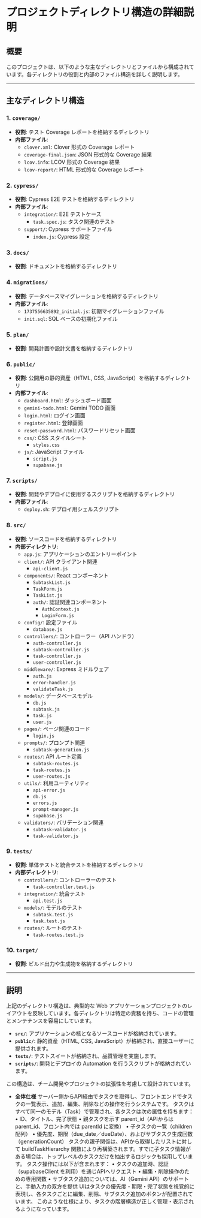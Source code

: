 # プロジェクトディレクトリ構造の詳細説明

## 概要
このプロジェクトは、以下のような主なディレクトリとファイルから構成されています。各ディレクトリの役割と内部のファイル構造を詳しく説明します。

---

## 主なディレクトリ構造

### 1. `coverage/`
- **役割**: テスト Coverage レポートを格納するディレクトリ
- **内部ファイル**:
  - `clover.xml`: Clover 形式の Coverage レポート
  - `coverage-final.json`: JSON 形式的な Coverage 結果
  - `lcov.info`: LCOV 形式の Coverage 結果
  - `lcov-report/`: HTML 形式的な Coverage レポート

### 2. `cypress/`
- **役割**: Cypress E2E テストを格納するディレクトリ
- **内部ファイル**:
  - `integration/`: E2E テストケース
    - `task.spec.js`: タスク関連のテスト
  - `support/`: Cypress サポートファイル
    - `index.js`: Cypress 設定

### 3. `docs/`
- **役割**: ドキュメントを格納するディレクトリ

### 4. `migrations/`
- **役割**: データベースマイグレーションを格納するディレクトリ
- **内部ファイル**:
  - `1737556635892_initial.js`: 初期マイグレーションファイル
  - `init.sql`: SQL ベースの初期化ファイル

### 5. `plan/`
- **役割**: 開発計画や設計文書を格納するディレクトリ

### 6. `public/`
- **役割**: 公開用の静的資産（HTML, CSS, JavaScript）を格納するディレクトリ
- **内部ファイル**:
  - `dashboard.html`: ダッシュボード画面
  - `gemini-todo.html`: Gemini TODO 画面
  - `login.html`: ログイン画面
  - `register.html`: 登録画面
  - `reset-password.html`: パスワードリセット画面
  - `css/`: CSS スタイルシート
    - `styles.css`
  - `js/`: JavaScript ファイル
    - `script.js`
    - `supabase.js`

### 7. `scripts/`
- **役割**: 開発やデプロイに使用するスクリプトを格納するディレクトリ
- **内部ファイル**:
  - `deploy.sh`: デプロイ用シェルスクリプト

### 8. `src/`
- **役割**: ソースコードを格納するディレクトリ
- **内部ディレクトリ**:
  - `app.js`: アプリケーションのエントリーポイント
  - `client/`: API クライアント関連
    - `api-client.js`
  - `components/`: React コンポーネント
    - `SubtaskList.js`
    - `TaskForm.js`
    - `TaskList.js`
    - `auth/`: 認証関連コンポーネント
      - `AuthContext.js`
      - `LoginForm.js`
  - `config/`: 設定ファイル
    - `database.js`
  - `controllers/`: コントローラー（API ハンドラ）
    - `auth-controller.js`
    - `subtask-controller.js`
    - `task-controller.js`
    - `user-controller.js`
  - `middleware/`: Express ミドルウェア
    - `auth.js`
    - `error-handler.js`
    - `validateTask.js`
  - `models/`: データベースモデル
    - `db.js`
    - `subtask.js`
    - `task.js`
    - `user.js`
  - `pages/`: ページ関連のコード
    - `login.js`
  - `prompts/`: プロンプト関連
    - `subtask-generation.js`
  - `routes/`: API ルート定義
    - `subtask-routes.js`
    - `task-routes.js`
    - `user-routes.js`
  - `utils/`: 利用ユーティリティ
    - `api-error.js`
    - `db.js`
    - `errors.js`
    - `prompt-manager.js`
    - `supabase.js`
  - `validators/`: バリデーション関連
    - `subtask-validator.js`
    - `task-validator.js`

### 9. `tests/`
- **役割**: 単体テストと統合テストを格納するディレクトリ
- **内部ディレクトリ**:
  - `controllers/`: コントローラーのテスト
    - `task-controller.test.js`
  - `integration/`: 統合テスト
    - `api.test.js`
  - `models/`: モデルのテスト
    - `subtask.test.js`
    - `task.test.js`
  - `routes/`: ルートのテスト
    - `task-routes.test.js`

### 10. `target/`
- **役割**: ビルド出力や生成物を格納するディレクトリ

---

## 説明
上記のディレクトリ構造は、典型的な Web アプリケーションプロジェクトのレイアウトを反映しています。各ディレクトリは特定の責務を持ち、コードの管理とメンテナンスを容易にしています。

- **`src/`**: アプリケーションの核となるソースコードが格納されています。
- **`public/`**: 静的資産（HTML, CSS, JavaScript）が格納され、直接ユーザーに提供されます。
- **`tests/`**: テストスイートが格納され、品質管理を実施します。
- **`scripts/`**: 開発とデプロイの Automation を行うスクリプトが格納されています。

この構造は、チーム開発やプロジェクトの拡張性を考慮して設計されています。


- **全体仕様**
サーバー側からAPI経由でタスクを取得し、フロントエンドでタスクの一覧表示、追加、編集、削除などの操作を行うシステムです。
タスクはすべて同一のモデル（Task）で管理され、各タスクは次の属性を持ちます：
• ID、タイトル、完了状態
• 親タスクを示す parent_id（APIからは parent_id、フロント内では parentId に変換）
• 子タスクの一覧（children 配列）
• 優先度、期限（due_date／dueDate）、およびサブタスク生成回数（generationCount）
タスクの親子関係は、APIから取得したリストに対して buildTaskHierarchy 関数により再構築されます。すでに子タスク情報がある場合は、トップレベルのタスクだけを抽出するロジックも採用しています。
タスク操作には以下が含まれます：
• タスクの追加時、認証（supabaseClient を利用）を通じAPIへリクエスト
• 編集・削除操作のための専用関数
• サブタスク追加については、AI（Gemini API）のサポートと、手動入力の双方を提供
UIはタスクの優先度・期限・完了状態を視覚的に表現し、各タスクごとに編集、削除、サブタスク追加のボタンが配置されています。
このような仕様により、タスクの階層構造が正しく管理・表示されるようになっています。